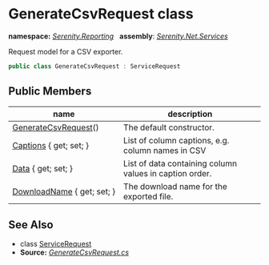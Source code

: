 # GenerateCsvRequest class
**namespace:** *[Serenity.Reporting](../README.md#serenity.reporting-namespace)*   **assembly**: *[Serenity.Net.Services](../README.md)*

Request model for a CSV exporter.

```csharp
public class GenerateCsvRequest : ServiceRequest
```

## Public Members

| name | description |
| --- | --- |
| [GenerateCsvRequest](GenerateCsvRequest/GenerateCsvRequest.md)() | The default constructor. |
| [Captions](GenerateCsvRequest/Captions.md) { get; set; } | List of column captions, e.g. column names in CSV |
| [Data](GenerateCsvRequest/Data.md) { get; set; } | List of data containing column values in caption order. |
| [DownloadName](GenerateCsvRequest/DownloadName.md) { get; set; } | The download name for the exported file. |

## See Also

* class [ServiceRequest](../Serenity.Services/ServiceRequest.md)
* **Source:** *[GenerateCsvRequest.cs](https://github.com/serenity-is/Serenity/blob/master/src/Serenity.Net.Services/Reporting/Model/GenerateCsvRequest.cs)*